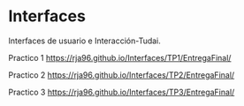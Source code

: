 # Interfaces
Interfaces de usuario e Interacción-Tudai.

Practico 1 https://rja96.github.io/Interfaces/TP1/EntregaFinal/

Practico 2 https://rja96.github.io/Interfaces/TP2/EntregaFinal/

Practico 3 https://rja96.github.io/Interfaces/TP3/EntregaFinal/
